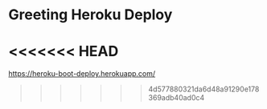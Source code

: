 # Greeting Heroku Deploy

<<<<<<< HEAD
=======
 https://heroku-boot-deploy.herokuapp.com/
>>>>>>> 4d577880321da6d48a91290e178369adb40ad0c4
